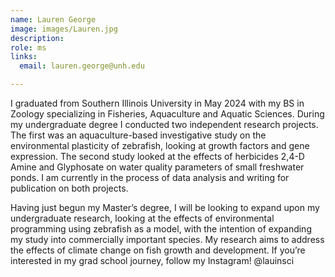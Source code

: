 ```yaml
---
name: Lauren George
image: images/Lauren.jpg
description: 
role: ms
links:
  email: lauren.george@unh.edu

---
```


I graduated from Southern Illinois University in May 2024 with my BS in Zoology specializing in Fisheries, Aquaculture and Aquatic Sciences. During my undergraduate degree I conducted two independent research projects. The first was an aquaculture-based investigative study on the environmental plasticity of zebrafish, looking at growth factors and gene expression. The second study looked at the effects of herbicides 2,4-D Amine and Glyphosate on water quality parameters of small freshwater ponds. I am currently in the process of data analysis and writing for publication on both projects.

Having just begun my Master’s degree, I will be looking to expand upon my undergraduate research, looking at the effects of environmental programming using zebrafish as a model, with the intention of expanding my study into commercially important species. My research aims to address the effects of climate change on fish growth and development. If you’re interested in my grad school journey, follow my Instagram! @lauinsci

